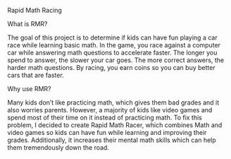 Rapid Math Racing


What is RMR?

The goal of this project is to determine if kids can have fun playing a car race while learning basic math.
In the game, you race against a computer car while answering math questions to accelerate faster. 
The longer you spend to answer, the slower your car goes. The more correct answers, the harder math questions.
By racing, you earn coins so you can buy better cars that are faster.

Why use RMR?

Many kids don’t like practicing math, which gives them bad grades and it also worries parents.
However, a majority of kids like video games and spend most of their time on it instead of practicing math. 
To fix this problem, I decided to create Rapid Math Racer, which combines Math and video games so kids can have fun while learning and improving their grades. 
Additionally, it increases their mental math skills which can help them tremendously down the road.


